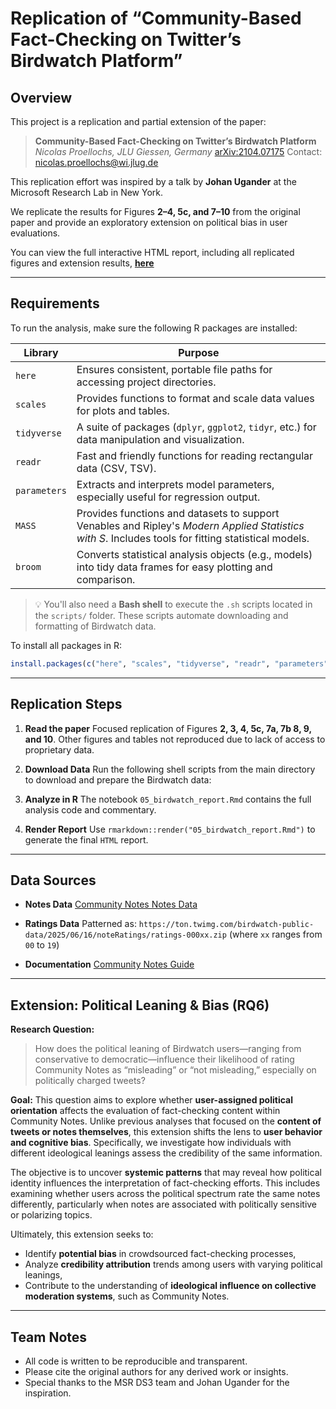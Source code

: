 # Replication of “Community-Based Fact-Checking on Twitter’s Birdwatch Platform”

## Overview

This project is a replication and partial extension of the paper:

> **Community-Based Fact-Checking on Twitter’s Birdwatch Platform**
> *Nicolas Proellochs, JLU Giessen, Germany*
> [arXiv:2104.07175](https://arxiv.org/abs/2104.07175)
> Contact: [nicolas.proellochs@wi.jlug.de](mailto:nicolas.proellochs@wi.jlug.de)

This replication effort was inspired by a talk by **Johan Ugander** at the Microsoft Research Lab in New York.

We replicate the results for Figures **2–4, 5c, and 7–10** from the original paper and provide an exploratory extension on political bias in user evaluations.

You can view the full interactive HTML report, including all replicated figures and extension results, [**here**](https://rawcdn.githack.com/msr-ds3/community-notes-2025-group-5/7cd203ab0967735320bc549fb6eeb41c84c8ca40/05_birdwatch_report.html#Logistic_Regression)

---

## Requirements

To run the analysis, make sure the following R packages are installed:

| **Library**  | **Purpose**                                                                                                                                         |
| ------------ | --------------------------------------------------------------------------------------------------------------------------------------------------- |
| `here`       | Ensures consistent, portable file paths for accessing project directories.                                                                          |
| `scales`     | Provides functions to format and scale data values for plots and tables.                                                                            |
| `tidyverse`  | A suite of packages (`dplyr`, `ggplot2`, `tidyr`, etc.) for data manipulation and visualization.                                                    |
| `readr`      | Fast and friendly functions for reading rectangular data (CSV, TSV).                                                                                |
| `parameters` | Extracts and interprets model parameters, especially useful for regression output.                                                                  |
| `MASS`       | Provides functions and datasets to support Venables and Ripley's *Modern Applied Statistics with S*. Includes tools for fitting statistical models. |
| `broom`      | Converts statistical analysis objects (e.g., models) into tidy data frames for easy plotting and comparison.                                        |

> 💡 You'll also need a **Bash shell** to execute the `.sh` scripts located in the `scripts/` folder. These scripts automate downloading and formatting of Birdwatch data.

To install all packages in R:

```r
install.packages(c("here", "scales", "tidyverse", "readr", "parameters", "MASS", "broom"))
```

---

## Replication Steps

1. **Read the paper**
   Focused replication of Figures **2, 3, 4, 5c, 7a, 7b 8, 9, and 10**. Other figures and tables not reproduced due to lack of access to proprietary data.

2. **Download Data**
   Run the following shell scripts from the main directory to download and prepare the Birdwatch data:

3. **Analyze in R**
   The notebook `05_birdwatch_report.Rmd` contains the full analysis code and commentary.

4. **Render Report**
   Use `rmarkdown::render("05_birdwatch_report.Rmd")` to generate the final `HTML` report.

---

## Data Sources

* **Notes Data**
  [Community Notes Notes Data](https://ton.twimg.com/birdwatch-public-data/2025/06/16/notes/notes-00000.zip)

* **Ratings Data**
  Patterned as:
  `https://ton.twimg.com/birdwatch-public-data/2025/06/16/noteRatings/ratings-000xx.zip`
  (where `xx` ranges from `00` to `19`)

* **Documentation**
  [Community Notes Guide](https://communitynotes.x.com/guide/en/under-the-hood/ranking-notes)

---

## Extension: Political Leaning & Bias (RQ6)

**Research Question:**

> How does the political leaning of Birdwatch users—ranging from conservative to democratic—influence their likelihood of rating Community Notes as “misleading” or “not misleading,” especially on politically charged tweets?

**Goal:**
This question aims to explore whether **user-assigned political orientation** affects the evaluation of fact-checking content within Community Notes. Unlike previous analyses that focused on the **content of tweets or notes themselves**, this extension shifts the lens to **user behavior and cognitive bias**. Specifically, we investigate how individuals with different ideological leanings assess the credibility of the same information.

The objective is to uncover **systemic patterns** that may reveal how political identity influences the interpretation of fact-checking efforts. This includes examining whether users across the political spectrum rate the same notes differently, particularly when notes are associated with politically sensitive or polarizing topics.

Ultimately, this extension seeks to:

* Identify **potential bias** in crowdsourced fact-checking processes,
* Analyze **credibility attribution** trends among users with varying political leanings,
* Contribute to the understanding of **ideological influence on collective moderation systems**, such as Community Notes.

---

## Team Notes

* All code is written to be reproducible and transparent.
* Please cite the original authors for any derived work or insights.
* Special thanks to the MSR DS3 team and Johan Ugander for the inspiration.


